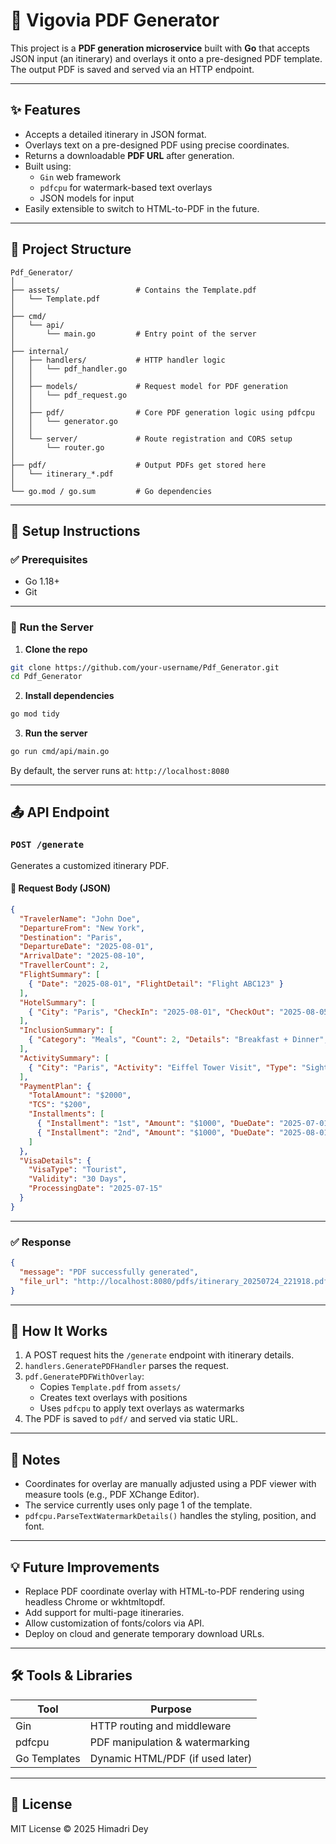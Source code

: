 
# 🧾 Vigovia PDF Generator

This project is a **PDF generation microservice** built with **Go** that accepts JSON input (an itinerary) and overlays it onto a pre-designed PDF template. The output PDF is saved and served via an HTTP endpoint.

---

## ✨ Features

- Accepts a detailed itinerary in JSON format.
- Overlays text on a pre-designed PDF using precise coordinates.
- Returns a downloadable **PDF URL** after generation.
- Built using:
  - `Gin` web framework
  - `pdfcpu` for watermark-based text overlays
  - JSON models for input
- Easily extensible to switch to HTML-to-PDF in the future.

---

## 📁 Project Structure

```
Pdf_Generator/
│
├── assets/                 # Contains the Template.pdf
│   └── Template.pdf
│
├── cmd/
│   └── api/
│       └── main.go         # Entry point of the server
│
├── internal/
│   ├── handlers/           # HTTP handler logic
│   │   └── pdf_handler.go
│   │
│   ├── models/             # Request model for PDF generation
│   │   └── pdf_request.go
│   │
│   ├── pdf/                # Core PDF generation logic using pdfcpu
│   │   └── generator.go
│   │
│   └── server/             # Route registration and CORS setup
│       └── router.go
│
├── pdf/                    # Output PDFs get stored here
│   └── itinerary_*.pdf
│
└── go.mod / go.sum         # Go dependencies
```

---

## 🔧 Setup Instructions

### ✅ Prerequisites

- Go 1.18+
- Git

---

### 🚀 Run the Server

1. **Clone the repo**

```bash
git clone https://github.com/your-username/Pdf_Generator.git
cd Pdf_Generator
```

2. **Install dependencies**

```bash
go mod tidy
```

3. **Run the server**

```bash
go run cmd/api/main.go
```

By default, the server runs at: `http://localhost:8080`

---

## 📤 API Endpoint

### `POST /generate`

Generates a customized itinerary PDF.

#### 📄 Request Body (JSON)

```json
{
  "TravelerName": "John Doe",
  "DepartureFrom": "New York",
  "Destination": "Paris",
  "DepartureDate": "2025-08-01",
  "ArrivalDate": "2025-08-10",
  "TravellerCount": 2,
  "FlightSummary": [
    { "Date": "2025-08-01", "FlightDetail": "Flight ABC123" }
  ],
  "HotelSummary": [
    { "City": "Paris", "CheckIn": "2025-08-01", "CheckOut": "2025-08-05", "Nights": 4, "HotelName": "Hotel Parisienne" }
  ],
  "InclusionSummary": [
    { "Category": "Meals", "Count": 2, "Details": "Breakfast + Dinner", "Status": "Included" }
  ],
  "ActivitySummary": [
    { "City": "Paris", "Activity": "Eiffel Tower Visit", "Type": "Sightseeing", "TimeRequired": "2 hours" }
  ],
  "PaymentPlan": {
    "TotalAmount": "$2000",
    "TCS": "$200",
    "Installments": [
      { "Installment": "1st", "Amount": "$1000", "DueDate": "2025-07-01" },
      { "Installment": "2nd", "Amount": "$1000", "DueDate": "2025-08-01" }
    ]
  },
  "VisaDetails": {
    "VisaType": "Tourist",
    "Validity": "30 Days",
    "ProcessingDate": "2025-07-15"
  }
}
```

---

### ✅ Response

```json
{
  "message": "PDF successfully generated",
  "file_url": "http://localhost:8080/pdfs/itinerary_20250724_221918.pdf"
}
```

---

## 🧠 How It Works

1. A POST request hits the `/generate` endpoint with itinerary details.
2. `handlers.GeneratePDFHandler` parses the request.
3. `pdf.GeneratePDFWithOverlay`:
   - Copies `Template.pdf` from `assets/`
   - Creates text overlays with positions
   - Uses `pdfcpu` to apply text overlays as watermarks
4. The PDF is saved to `pdf/` and served via static URL.

---

## 📌 Notes

- Coordinates for overlay are manually adjusted using a PDF viewer with measure tools (e.g., PDF XChange Editor).
- The service currently uses only page 1 of the template.
- `pdfcpu.ParseTextWatermarkDetails()` handles the styling, position, and font.

---

## 💡 Future Improvements

- Replace PDF coordinate overlay with HTML-to-PDF rendering using headless Chrome or wkhtmltopdf.
- Add support for multi-page itineraries.
- Allow customization of fonts/colors via API.
- Deploy on cloud and generate temporary download URLs.

---

## 🛠 Tools & Libraries

| Tool         | Purpose                           |
|--------------|-----------------------------------|
| Gin          | HTTP routing and middleware       |
| pdfcpu       | PDF manipulation & watermarking   |
| Go Templates | Dynamic HTML/PDF (if used later)  |

---

## 🤝 License

MIT License © 2025 Himadri Dey
